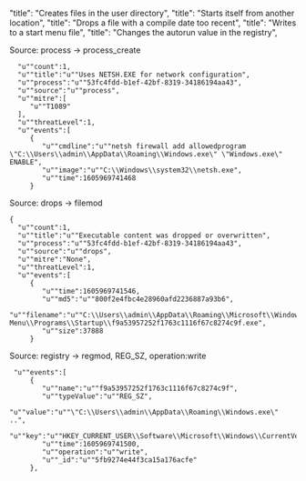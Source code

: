 "title": "Creates files in the user directory",
"title": "Starts itself from another location",
"title": "Drops a file with a compile date too recent",
"title": "Writes to a start menu file",
"title": "Changes the autorun value in the registry",


Source: process -> process_create
	
      "u""count":1,
      "u""title":"u""Uses NETSH.EXE for network configuration",
      "u""process":"u""53fc4fdd-b1ef-42bf-8319-34186194aa43",
      "u""source":"u""process",
      "u""mitre":[
         "u""T1089"
      ],
      "u""threatLevel":1,
      "u""events":[
         {
            "u""cmdline":"u""netsh firewall add allowedprogram \"C:\\Users\\admin\\AppData\\Roaming\\Windows.exe\" \"Windows.exe\" ENABLE",
            "u""image":"u""C:\\Windows\\system32\\netsh.exe",
            "u""time":1605969741468
         }

Source: drops   -> filemod 
	
	{
      "u""count":1,
      "u""title":"u""Executable content was dropped or overwritten",
      "u""process":"u""53fc4fdd-b1ef-42bf-8319-34186194aa43",
      "u""source":"u""drops",
      "u""mitre":"None",
      "u""threatLevel":1,
      "u""events":[
         {
            "u""time":1605969741546,
            "u""md5":"u""800f2e4fbc4e28960afd2236887a93b6",
            "u""filename":"u""C:\\Users\\admin\\AppData\\Roaming\\Microsoft\\Windows\\Start Menu\\Programs\\Startup\\f9a53957252f1763c1116f67c8274c9f.exe",
            "u""size":37888
         }

Source: registry -> regmod,  REG_SZ, operation:write


	 "u""events":[
         {
            "u""name":"u""f9a53957252f1763c1116f67c8274c9f",
            "u""typeValue":"u""REG_SZ",
            "u""value":"u""\"C:\\Users\\admin\\AppData\\Roaming\\Windows.exe\" ..",
            "u""key":"u""HKEY_CURRENT_USER\\Software\\Microsoft\\Windows\\CurrentVersion\\Run",
            "u""time":1605969741500,
            "u""operation":"u""write",
            "u""_id":"u""5fb9274e44f3ca15a176acfe"
         },
